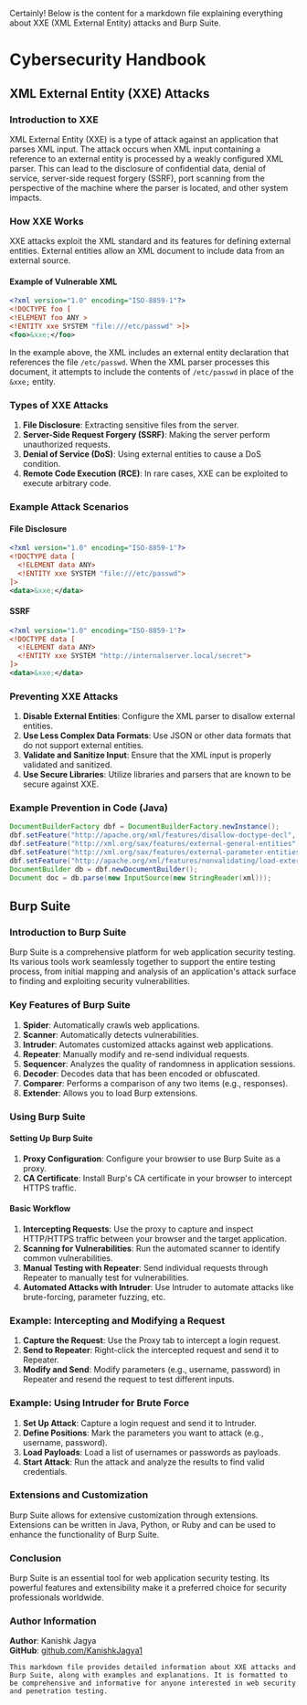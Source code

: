 Certainly! Below is the content for a markdown file explaining everything about XXE (XML External Entity) attacks and Burp Suite.


# Cybersecurity Handbook

## XML External Entity (XXE) Attacks

### Introduction to XXE
XML External Entity (XXE) is a type of attack against an application that parses XML input. The attack occurs when XML input containing a reference to an external entity is processed by a weakly configured XML parser. This can lead to the disclosure of confidential data, denial of service, server-side request forgery (SSRF), port scanning from the perspective of the machine where the parser is located, and other system impacts.

### How XXE Works
XXE attacks exploit the XML standard and its features for defining external entities. External entities allow an XML document to include data from an external source.

#### Example of Vulnerable XML
```xml
<?xml version="1.0" encoding="ISO-8859-1"?>
<!DOCTYPE foo [ 
<!ELEMENT foo ANY >
<!ENTITY xxe SYSTEM "file:///etc/passwd" >]>
<foo>&xxe;</foo>
```

In the example above, the XML includes an external entity declaration that references the file `/etc/passwd`. When the XML parser processes this document, it attempts to include the contents of `/etc/passwd` in place of the `&xxe;` entity.

### Types of XXE Attacks
1. **File Disclosure**: Extracting sensitive files from the server.
2. **Server-Side Request Forgery (SSRF)**: Making the server perform unauthorized requests.
3. **Denial of Service (DoS)**: Using external entities to cause a DoS condition.
4. **Remote Code Execution (RCE)**: In rare cases, XXE can be exploited to execute arbitrary code.

### Example Attack Scenarios
#### File Disclosure
```xml
<?xml version="1.0" encoding="ISO-8859-1"?>
<!DOCTYPE data [
  <!ELEMENT data ANY>
  <!ENTITY xxe SYSTEM "file:///etc/passwd">
]>
<data>&xxe;</data>
```

#### SSRF
```xml
<?xml version="1.0" encoding="ISO-8859-1"?>
<!DOCTYPE data [
  <!ELEMENT data ANY>
  <!ENTITY xxe SYSTEM "http://internalserver.local/secret">
]>
<data>&xxe;</data>
```

### Preventing XXE Attacks
1. **Disable External Entities**: Configure the XML parser to disallow external entities.
2. **Use Less Complex Data Formats**: Use JSON or other data formats that do not support external entities.
3. **Validate and Sanitize Input**: Ensure that the XML input is properly validated and sanitized.
4. **Use Secure Libraries**: Utilize libraries and parsers that are known to be secure against XXE.

### Example Prevention in Code (Java)
```java
DocumentBuilderFactory dbf = DocumentBuilderFactory.newInstance();
dbf.setFeature("http://apache.org/xml/features/disallow-doctype-decl", true);
dbf.setFeature("http://xml.org/sax/features/external-general-entities", false);
dbf.setFeature("http://xml.org/sax/features/external-parameter-entities", false);
dbf.setFeature("http://apache.org/xml/features/nonvalidating/load-external-dtd", false);
DocumentBuilder db = dbf.newDocumentBuilder();
Document doc = db.parse(new InputSource(new StringReader(xml)));
```

## Burp Suite

### Introduction to Burp Suite
Burp Suite is a comprehensive platform for web application security testing. Its various tools work seamlessly together to support the entire testing process, from initial mapping and analysis of an application's attack surface to finding and exploiting security vulnerabilities.

### Key Features of Burp Suite
1. **Spider**: Automatically crawls web applications.
2. **Scanner**: Automatically detects vulnerabilities.
3. **Intruder**: Automates customized attacks against web applications.
4. **Repeater**: Manually modify and re-send individual requests.
5. **Sequencer**: Analyzes the quality of randomness in application sessions.
6. **Decoder**: Decodes data that has been encoded or obfuscated.
7. **Comparer**: Performs a comparison of any two items (e.g., responses).
8. **Extender**: Allows you to load Burp extensions.

### Using Burp Suite
#### Setting Up Burp Suite
1. **Proxy Configuration**: Configure your browser to use Burp Suite as a proxy.
2. **CA Certificate**: Install Burp's CA certificate in your browser to intercept HTTPS traffic.

#### Basic Workflow
1. **Intercepting Requests**: Use the proxy to capture and inspect HTTP/HTTPS traffic between your browser and the target application.
2. **Scanning for Vulnerabilities**: Run the automated scanner to identify common vulnerabilities.
3. **Manual Testing with Repeater**: Send individual requests through Repeater to manually test for vulnerabilities.
4. **Automated Attacks with Intruder**: Use Intruder to automate attacks like brute-forcing, parameter fuzzing, etc.

### Example: Intercepting and Modifying a Request
1. **Capture the Request**: Use the Proxy tab to intercept a login request.
2. **Send to Repeater**: Right-click the intercepted request and send it to Repeater.
3. **Modify and Send**: Modify parameters (e.g., username, password) in Repeater and resend the request to test different inputs.

### Example: Using Intruder for Brute Force
1. **Set Up Attack**: Capture a login request and send it to Intruder.
2. **Define Positions**: Mark the parameters you want to attack (e.g., username, password).
3. **Load Payloads**: Load a list of usernames or passwords as payloads.
4. **Start Attack**: Run the attack and analyze the results to find valid credentials.

### Extensions and Customization
Burp Suite allows for extensive customization through extensions. Extensions can be written in Java, Python, or Ruby and can be used to enhance the functionality of Burp Suite.

### Conclusion
Burp Suite is an essential tool for web application security testing. Its powerful features and extensibility make it a preferred choice for security professionals worldwide.

### Author Information
**Author**: Kanishk Jagya  
**GitHub**: [github.com/KanishkJagya1](https://github.com/KanishkJagya1)
```
This markdown file provides detailed information about XXE attacks and Burp Suite, along with examples and explanations. It is formatted to be comprehensive and informative for anyone interested in web security and penetration testing.
```